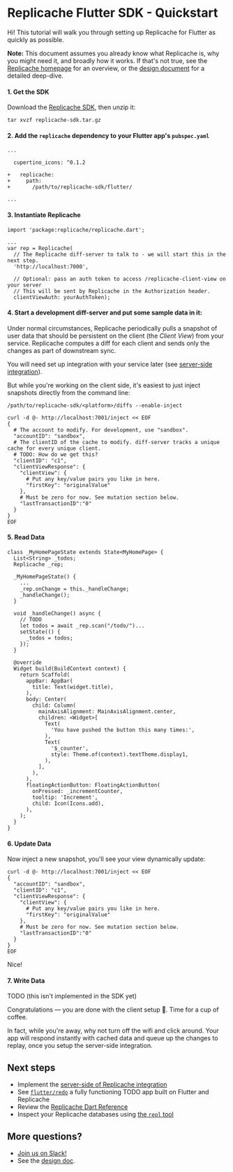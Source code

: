 # Replicache Flutter SDK - Quickstart

Hi! This tutorial will walk you through setting up Replicache for Flutter as quickly as possible.

**Note:** This document assumes you already know what Replicache is, why you might need it, and broadly how it works. If that's not true, see the [Replicache homepage](https://replicache.dev) for an overview, or the [design document](https://github.com/rocicorp/replicache/blob/master/design.md) for a detailed deep-dive.

#### 1. Get the SDK

Download the [Replicache SDK](https://github.com/rocicorp/replicache/releases/latest/download/replicache-sdk.tar.gz), then unzip it:

```
tar xvzf replicache-sdk.tar.gz
```

#### 2. Add the `replicache` dependency to your Flutter app's `pubspec.yaml`

```
...

  cupertino_icons: ^0.1.2

+   replicache:
+     path:
+       /path/to/replicache-sdk/flutter/

...
```

#### 3. Instantiate Replicache

```
import 'package:replicache/replicache.dart';

...
var rep = Replicache(
  // The Replicache diff-server to talk to - we will start this in the next step.
  'http://localhost:7000',
  
  // Optional: pass an auth token to access /replicache-client-view on your server
  // This will be sent by Replicache in the Authorization header.
  clientViewAuth: yourAuthToken);
```

#### 4. Start a development diff-server and put some sample data in it:

Under normal circumstances, Replicache periodically pulls a snapshot of user data that should be persistent on the client (the *Client View*) from your service. Replicache computes a diff for each client and sends only the changes as part of downstream sync.

You will need set up integration with your service later (see [server-side integration](https://github.com/rocicorp/replicache/blob/master/README.md)).

But while you're working on the client side, it's easiest to just inject snapshots directly from the command line:

```
/path/to/replicache-sdk/<platform>/diffs --enable-inject

curl -d @- http://localhost:7001/inject << EOF
{
  # The account to modify. For development, use "sandbox".
  "accountID": "sandbox",
  # The clientID of the cache to modify. diff-server tracks a unique cache for every unique client.
  # TODO: How do we get this?
  "clientID": "c1",
  "clientViewResponse": {
    "clientView": {
      # Put any key/value pairs you like in here.
      "firstKey": "originalValue"
    },
    # Must be zero for now. See mutation section below.
    "lastTransactionID":"0"
  }
}
EOF

```

#### 5. Read Data

```
class _MyHomePageState extends State<MyHomePage> {
  List<String> _todos;
  Replicache _rep;

  _MyHomePageState() {
    ...
    _rep.onChange = this._handleChange;
    _handleChange();
  }

  void _handleChange() async {
    // TODO
    let todos = await _rep.scan("/todo/")...
    setState(() {
      _todos = todos;
    });
  }

  @override
  Widget build(BuildContext context) {
    return Scaffold(
      appBar: AppBar(
        title: Text(widget.title),
      ),
      body: Center(
        child: Column(
          mainAxisAlignment: MainAxisAlignment.center,
          children: <Widget>[
            Text(
              'You have pushed the button this many times:',
            ),
            Text(
              '$_counter',
              style: Theme.of(context).textTheme.display1,
            ),
          ],
        ),
      ),
      floatingActionButton: FloatingActionButton(
        onPressed: _incrementCounter,
        tooltip: 'Increment',
        child: Icon(Icons.add),
      ),
    );
  }
}
```

#### 6. Update Data

Now inject a new snapshot, you'll see your view dynamically update:

```
curl -d @- http://localhost:7001/inject << EOF
{
  "accountID": "sandbox",
  "clientID": "c1",
  "clientViewResponse": {
    "clientView": {
      # Put any key/value pairs you like in here.
      "firstKey": "originalValue"
    },
    # Must be zero for now. See mutation section below.
    "lastTransactionID":"0"
  }
}
EOF
```

Nice!

#### 7. Write Data

TODO (this isn't implemented in the SDK yet)


Congratulations — you are done with the client setup 🎉. Time for a cup of coffee.

In fact, while you're away, why not turn off the wifi and click around. Your app will respond instantly with cached data and queue up the changes to replay, once you setup the server-side integration.

## Next steps

- Implement the [server-side of Replicache integration](https://github.com/rocicorp/replicache/)
- See [`flutter/redo`](https://github.com/rocicorp/replicache-sdk-flutter/tree/master/sample/redo) a fully functioning TODO app built on Flutter and Replicache
- Review the [Replicache Dart Reference](https://flutter.doc.replicate.to/replicache/replicache-library.html)
- Inspect your Replicache databases using [the `repl` tool](https://github.com/rocicorp/replicache-server/blob/master/doc/cli.md)

## More questions?

* [Join us on Slack!](#TODO)
* See the [design doc](https://github.com/rocicorp/replicache/blob/master/design.md).
